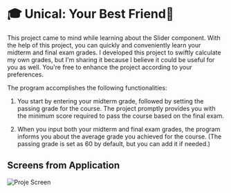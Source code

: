 # 🎓 Unical: Your Best Friend🔬

This project came to mind while learning about the Slider component. With the help of this project, you can quickly and conveniently learn your midterm and final exam grades. I developed this project to swiftly calculate my own grades, but I'm sharing it because I believe it could be useful for you as well. You're free to enhance the project according to your preferences.

The program accomplishes the following functionalities:

1. You start by entering your midterm grade, followed by setting the passing grade for the course. The project promptly provides you with the minimum score required to pass the course based on the final exam.

2. When you input both your midterm and final exam grades, the program informs you about the average grade you achieved for the course. (The passing grade is set as 60 by default, but you can add it if needed.)

## Screens from Application
![Proje Screen](https://github.com/abdullaharslan01/Unical/assets/125302932/40163e12-061c-47dc-ae3f-82abc7d8ae6f)
